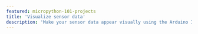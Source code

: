```yaml
---
featured: micropython-101-projects
title: 'Visualize sensor data'
description: 'Make your sensor data appear visually using the Arduino IoT Cloud.'
---
```

